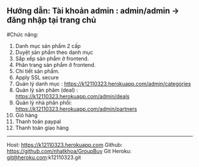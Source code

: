 Hướng dẫn: Tài khoản admin : admin/admin -> đăng nhập tại trang chủ
------------------------
#Chức năng:

1. Danh mục sản phẩm 2 cấp
2. Duyệt sản phẩm theo danh mục
3. Sắp xếp sản phẩm ở frontend.
4. Phân trang sản phẩm ở frontend.
5. Chi tiết sản phẩm.
6. Apply SSL secure
7. Quản lý danh mục : https://k12110323.herokuapp.com/admin/categories
8. Quản lý sản phâm (deal) : https://k12110323.herokuapp.com/admin/deals
9. Quản lý nhà phân phối: https://k12110323.herokuapp.com/admin/partners
10. Giỏ hàng
11. Thanh toán paypal
12. Thanh toán giao hàng

-----------------
Host: https://k12110323.herokuapp.com
Github: https://github.com/nhatkhoa/GroupBuy
Git Heroku: git@heroku.com:k12110323.git

